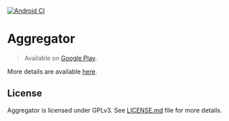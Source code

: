 [![Android CI](https://github.com/tughi/aggregator-android/actions/workflows/android.yml/badge.svg?branch=master)](https://github.com/tughi/aggregator-android/actions/workflows/android.yml)

# Aggregator

> Available on [Google Play](https://play.google.com/store/apps/details?id=com.tughi.aggregator.next).

More details are available [here](https://tughi.github.io/aggregator-android).

## License

Aggregator is licensed under GPLv3. See [LICENSE.md](./LICENSE.md) file for more details.
